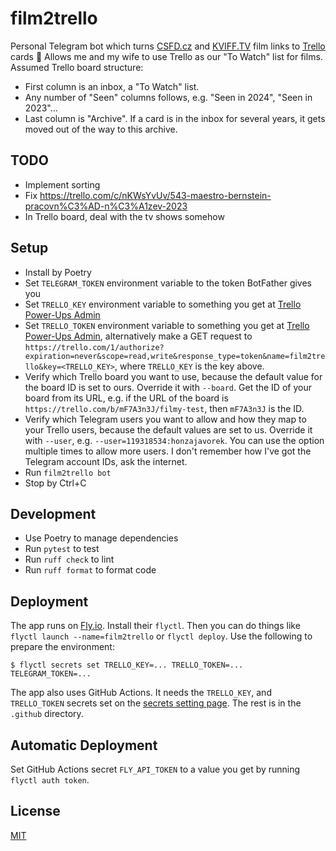 # film2trello

Personal Telegram bot which turns [CSFD.cz](http://csfd.cz) and [KVIFF.TV](https://kviff.tv) film links to [Trello](http://trello.com/) cards 🍿
Allows me and my wife to use Trello as our "To Watch" list for films.
Assumed Trello board structure:

-   First column is an inbox, a "To Watch" list.
-   Any number of "Seen" columns follows, e.g. "Seen in 2024", "Seen in 2023"…
-   Last column is "Archive".
    If a card is in the inbox for several years, it gets moved out of the way to this archive.

## TODO

- Implement sorting
- Fix https://trello.com/c/nKWsYvUv/543-maestro-bernstein-pracovn%C3%AD-n%C3%A1zev-2023
- In Trello board, deal with the tv shows somehow

## Setup

-   Install by Poetry
-   Set `TELEGRAM_TOKEN` environment variable to the token BotFather gives you
-   Set `TRELLO_KEY` environment variable to something you get at [Trello Power-Ups Admin](https://trello.com/power-ups/admin/)
-   Set `TRELLO_TOKEN` environment variable to something you get at [Trello Power-Ups Admin](https://trello.com/power-ups/admin/), alternatively make a GET request to `https://trello.com/1/authorize?expiration=never&scope=read,write&response_type=token&name=film2trello&key=<TRELLO_KEY>`, where `TRELLO_KEY` is the key above.
-   Verify which Trello board you want to use, because the default value for the board ID is set to ours.
    Override it with `--board`.
    Get the ID of your board from its URL, e.g. if the URL of the board is `https://trello.com/b/mF7A3n3J/filmy-test`, then `mF7A3n3J` is the ID.
-   Verify which Telegram users you want to allow and how they map to your Trello users, because the default values are set to us.
    Override it with `--user`, e.g. `--user=119318534:honzajavorek`.
    You can use the option multiple times to allow more users.
    I don't remember how I've got the Telegram account IDs, ask the internet.
-   Run `film2trello bot`
-   Stop by Ctrl+C

## Development

-   Use Poetry to manage dependencies
-   Run `pytest` to test
-   Run `ruff check` to lint
-   Run `ruff format` to format code

## Deployment

The app runs on [Fly.io](https://fly.io/). Install their `flyctl`. Then you can do things like `flyctl launch --name=film2trello` or `flyctl deploy`. Use the following to prepare the environment:

```
$ flyctl secrets set TRELLO_KEY=... TRELLO_TOKEN=... TELEGRAM_TOKEN=...
```

The app also uses GitHub Actions. It needs the `TRELLO_KEY`, and `TRELLO_TOKEN` secrets set on the [secrets setting page](https://github.com/honzajavorek/film2trello/settings/secrets/actions). The rest is in the `.github` directory.

## Automatic Deployment

Set GitHub Actions secret `FLY_API_TOKEN` to a value you get by running `flyctl auth token`.

## License

[MIT](LICENSE)
